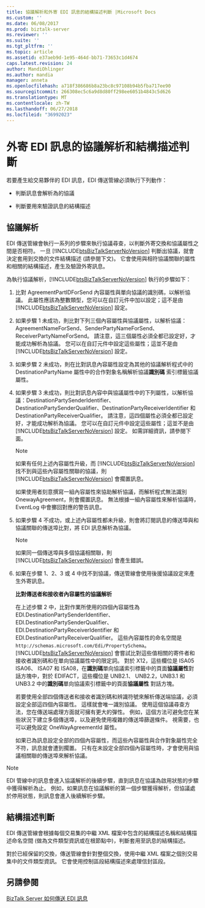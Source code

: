 ```yaml
---
title: 協議解析和外寄 EDI 訊息的結構描述判斷 |Microsoft Docs
ms.custom: ''
ms.date: 06/08/2017
ms.prod: biztalk-server
ms.reviewer: ''
ms.suite: ''
ms.tgt_pltfrm: ''
ms.topic: article
ms.assetid: e37aeb9d-1e95-464d-bb71-73653c1d4674
caps.latest.revision: 24
author: MandiOhlinger
ms.author: mandia
manager: anneta
ms.openlocfilehash: a718f386686b8a23bc8c97108b94b5fba717ee90
ms.sourcegitcommit: 266308ec5c6a9d8d80ff298ee6051b4843c5d626
ms.translationtype: MT
ms.contentlocale: zh-TW
ms.lasthandoff: 06/27/2018
ms.locfileid: "36992023"
---
```

# <a name="agreement-resolution-and-schema-determination-for-outgoing-edi-messages"></a>外寄 EDI 訊息的協議解析和結構描述判斷
若要產生給交易夥伴的 EDI 訊息，EDI 傳送管線必須執行下列動作：  
  
-   判斷訊息會解析為的協議  
  
-   判斷要用來驗證訊息的結構描述  
  
## <a name="agreement-resolution"></a>協議解析  
 EDI 傳送管線會執行一系列的步驟來執行協議尋查，以判斷外寄交換和協議屬性之間是否相符。 一旦 [!INCLUDE[btsBizTalkServerNoVersion](../includes/btsbiztalkservernoversion-md.md)] 判斷出協議，就會決定套用到交換的文件結構描述 (請參閱下文)。 它會使用與相符協議關聯的屬性和相關的結構描述，產生及驗證外寄訊息。  
  
 為執行協議解析，[!INCLUDE[btsBizTalkServerNoVersion](../includes/btsbiztalkservernoversion-md.md)] 執行的步驟如下：  
  
1. 比對 AgreementPartIDForSend 內容屬性與單向協議的識別碼，以解析協議。 此屬性應該為整數類型，您可以在自訂元件中加以設定；這不是由 [!INCLUDE[btsBizTalkServerNoVersion](../includes/btsbiztalkservernoversion-md.md)] 設定。  
  
2. 如果步驟 1 未成功，則比對下列三個內容屬性與協議屬性，以解析協議：AgreementNameForSend、SenderPartyNameForSend、ReceiverPartyNameForSend。 請注意，這三個屬性必須全都已設定好，才能成功解析為協議。 您可以在自訂元件中設定這些屬性；這並不是由 [!INCLUDE[btsBizTalkServerNoVersion](../includes/btsbiztalkservernoversion-md.md)] 設定。  
  
3. 如果步驟 2 未成功，則在比對訊息內容屬性設定為其他的協議解析程式中的 DestinationPartyName 屬性中的合作對象名稱解析協議**識別碼** 索引標籤協議屬性。  
  
4. 如果步驟 3 未成功，則比對訊息內容中與協議屬性中的下列屬性，以解析協議：DestinationPartySenderIdentifier、DestinationPartySenderQualifier、DestinationPartyReceiverIdentifier 和 DestinationPartyReceiverQualifier。 請注意，這四個屬性必須全都已設定好，才能成功解析為協議。 您可以在自訂元件中設定這些屬性；這並不是由 [!INCLUDE[btsBizTalkServerNoVersion](../includes/btsbiztalkservernoversion-md.md)] 設定。 如需詳細資訊，請參閱下面。  
  
   > [!NOTE]
   >  如果有任何上述內容屬性升級，而 [!INCLUDE[btsBizTalkServerNoVersion](../includes/btsbiztalkservernoversion-md.md)] 找不到與這些內容屬性關聯的協議，則 [!INCLUDE[btsBizTalkServerNoVersion](../includes/btsbiztalkservernoversion-md.md)] 會擱置訊息。  
   > 
   >  如果使用者刻意撰寫一組內容屬性來協助解析協議，而解析程式無法識別 OnewayAgreement，則會擱置訊息。 無法根據一組內容屬性來解析協議時，EventLog 中會擲回對應的警告訊息。  
  
5. 如果步驟 4 不成功，或上述內容屬性都未升級，則會將訂閱訊息的傳送埠與和協議關聯的傳送埠比對，將 EDI 訊息解析為協議。  
  
   > [!NOTE]
   >  如果同一個傳送埠與多個協議相關聯，則 [!INCLUDE[btsBizTalkServerNoVersion](../includes/btsbiztalkservernoversion-md.md)] 會產生錯誤。  
  
6. 如果在步驟 1、2、3 或 4 中找不到協議，傳送管線會使用後援協議設定來產生外寄訊息。  
  
   **比對傳送者和接收者內容屬性的協議解析**  
  
   在上述步驟 2 中，比對作業所使用的四個內容屬性為 EDI.DestinationPartySenderIdentifier、EDI.DestinationPartySenderQualifier、EDI.DestinationPartyReceiverIdentifier 和 EDI.DestinationPartyReceiverQualifier。 這些內容屬性的命名空間是 `http://schemas.microsoft.com/Edi/PropertySchema`。 [!INCLUDE[btsBizTalkServerNoVersion](../includes/btsbiztalkservernoversion-md.md)] 會嘗試比對這些值相關的寄件者和接收者識別碼和在單向協議屬性中的限定詞。 對於 X12，這些欄位是 ISA05 ISA06、 ISA07 和 ISA08，在**識別碼**單向協議索引標籤中的頁面**協議屬性**對話方塊中，對於 EDIFACT，這些欄位是 UNB2.1、 UNB2.2，UNB3.1 和 UNB3.2 中的**識別碼**單向協議索引標籤中的頁面**協議屬性** 對話方塊。  
  
   若要使用全部四個傳送者和接收者識別碼和辨識符號來解析傳送端協議，必須設定全部這四個內容屬性。 這樣就會唯一識別協議。 使用這個協議尋查方法，您在傳送端處理方面就可擁有更大的彈性。 例如，這個方法可避免您在某些狀況下建立多個傳送埠，以及避免使用複雜的傳送埠篩選條件。 視需要，也可以避免設定 OneWayAgreementId 屬性。  
  
   如果已為訊息設定全部的四個內容屬性，而這些內容屬性與合作對象屬性完全不符，訊息就會遭到擱置。 只有在未設定全部四個內容屬性時，才會使用與協議相關聯的傳送埠來解析協議。  
  
> [!NOTE]
>  EDI 管線中的訊息會進入協議解析的後續步驟，直到訊息在協議為啟用狀態的步驟中獲得解析為止。 例如，如果訊息在協議解析的第一個步驟獲得解析，但協議處於停用狀態，則訊息會進入後續解析步驟。  
  
## <a name="schema-determination"></a>結構描述判斷  
 EDI 傳送管線會根據每個交易集的中繼 XML 檔案中包含的結構描述名稱和結構描述命名空間 (做為文件類型資訊或在根節點中)，判斷套用至訊息的結構描述。  
  
 對於已經保留的交換，傳送管線會針對整個交換，使用中繼 XML 檔案之個別交易集中的文件類型資訊。 它會使用控制區段結構描述來處理信封區段。  
  
## <a name="see-also"></a>另請參閱  
 [BizTalk Server 如何傳送 EDI 訊息](../core/how-biztalk-server-sends-edi-messages.md)